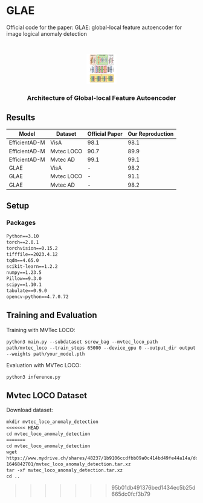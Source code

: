 # GLAE

Official code for the paper: GLAE: global-local feature autoencoder for image logical anomaly detection

<!-- PROJECT SHIELDS -->

<!-- PROJECT LOGO -->
<br />

<p align="center">
  <a href="https://github.com/JHC521PJJ/GLAE/tree/master/">
    <img src="images/glae.svg" alt="Logo" width="80" height="80">
  </a>

  <h3 align="center">Architecture of Global-local Feature Autoencoder</h3>
  
  </p>

</p>


## Results

| Model         | Dataset    | Official Paper | Our Reproduction |
|---------------|------------|----------------|----------------|
| EfficientAD-M | VisA       | 98.1           | 98.1        |
| EfficientAD-M | Mvtec LOCO | 90.7           | 89.9           |
| EfficientAD-M | Mvtec AD   | 99.1           | 99.1           |
| GLAE | VisA       | -          | 98.2        |
| GLAE | Mvtec LOCO | -           | 91.1           |
| GLAE | Mvtec AD   | -          | 98.2           |

## Setup

### Packages

```
Python==3.10
torch==2.0.1
torchvision==0.15.2
tifffile==2023.4.12
tqdm==4.65.0
scikit-learn==1.2.2
numpy==1.23.5
Pillow==9.3.0
scipy==1.10.1
tabulate==0.9.0
opencv-python==4.7.0.72
```

## Training and Evaluation

Training with MVTec LOCO:
```
python3 main.py --subdataset screw_bag --mvtec_loco_path path/mvtec_loco --train_steps 65000 --device_gpu 0 --output_dir output --weights path/your_model.pth
```

Evaluation with MVTec LOCO:

```
python3 inference.py 
```

## Mvtec LOCO Dataset

Download dataset:

```
mkdir mvtec_loco_anomaly_detection
<<<<<<< HEAD
cd mvtec_loco_anomaly_detection
=======
cd mvtec_loco_anomaly_detection
wget https://www.mydrive.ch/shares/48237/1b9106ccdfbb09a0c414bd49fe44a14a/download/430647091-1646842701/mvtec_loco_anomaly_detection.tar.xz
tar -xf mvtec_loco_anomaly_detection.tar.xz
cd ..
```

>>>>>>> 95b01db491376bed1434ec5b25d665dc0fcf3b79
